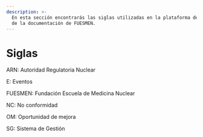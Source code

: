 ```yaml
---
description: >-
  En esta sección encontrarás las siglas utilizadas en la plataforma de gestión
  de la documentación de FUESMEN.
---
```


# Siglas

ARN: Autoridad Regulatoria Nuclear

E: Eventos

FUESMEN: Fundación Escuela de Medicina Nuclear

NC: No conformidad

OM: Oportunidad de mejora

SG: Sistema de Gestión

